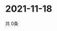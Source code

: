 # 2021-11-18
  共 0条

  <!-- BEGIN -->
  <!-- 最后更新时间Thu Nov 18 2021 02:19:47 GMT+0000 (Coordinated Universal Time) -->
  
  <!-- END -->
  
  